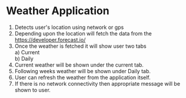 # Weather Application 
1) Detects user's location using network or gps
2) Depending upon the location will fetch the data from the https://developer.forecast.io/
3) Once the weather is fetched it will show user two tabs <br/>a) Current <br/> b) Daily
4) Current weather will be shown under the current tab.
5) Following weeks weather will be shown under Daily tab.
6) User can refresh the weather from the application itself.
7) If there is no network connectivity then appropriate message will be shown to user.


